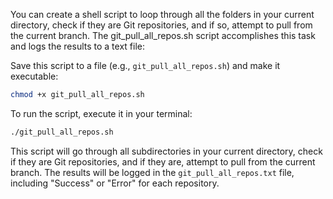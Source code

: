 You can create a shell script to loop through all the folders in your current directory, check if they are Git repositories, and if so, attempt to pull from the current branch. The git_pull_all_repos.sh script accomplishes this task and logs the results to a text file:

Save this script to a file (e.g., `git_pull_all_repos.sh`) and make it executable:

```bash
chmod +x git_pull_all_repos.sh
```

To run the script, execute it in your terminal:

```bash
./git_pull_all_repos.sh
```

This script will go through all subdirectories in your current directory, check if they are Git repositories, and if they are, attempt to pull from the current branch. The results will be logged in the `git_pull_all_repos.txt` file, including "Success" or "Error" for each repository.